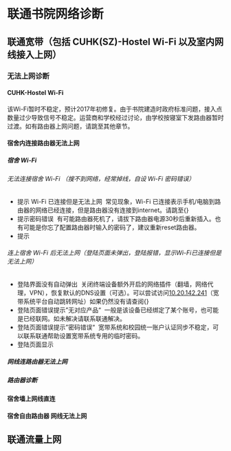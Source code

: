 # 联通书院网络诊断
## 联通宽带（包括 CUHK(SZ)-Hostel Wi-Fi 以及室内网线接入上网）
### 无法上网诊断
#### CUHK-Hostel Wi-Fi
该Wi-Fi暂时不稳定，预计2017年初修复。由于书院建造时政府标准问题，接入点数量过少导致信号不稳定。运营商和学校经过讨论，由学校按寝室下发路由器暂时过渡。如有路由器上网问题，请跳至其他章节。
#### 宿舍内连接路由器无法上网
##### 宿舍 Wi-Fi
###### 无法连接宿舍 Wi-Fi （搜不到网络，经常掉线，自设 Wi-Fi 密码错误）

* 提示 Wi-Fi 已连接但是无法上网
  常见现象，Wi-Fi 已连接表示手机/电脑到路由器的网络已经连接，但是路由器没有连接到internet。请跳至{}
* 提示密码错误
  有可能路由器死机了，请拔下路由器电源30秒后重新插入。也有可能是你忘了配置路由器时输入的密码了，建议重新reset路由器。
* 提示

###### 连上宿舍 Wi-Fi 后无法上网（登陆页面未弹出，登陆报错，显示Wi-Fi已连接但是无法上网）

* 登陆界面没有自动弹出
  关闭终端设备额外开启的网络插件（翻墙，网络代理，VPN），恢复默认的DNS设置（可选）。可以尝试访问[10.20.142.241](http://10.20.142.241/)（宽带系统平台自动跳转网址）如果仍然没有请查阅{}
* 登陆页面错误提示”无对应产品“
  一般是该设备已经绑定了某个账号，也可能是已经联网。如未解决请联系联通解决。
* 登陆页面错误提示”密码错误“
  宽带系统和校园统一账户认证同步不稳定，可以联系联通帮助设置宽带系统专用的临时密码。
* 登陆页面显示
  
##### 网线连路由器无法上网
##### 路由器诊断
#### 宿舍墙上网线直连
#### 宿舍自由路由器 网线无法上网
## 联通流量上网
### 

